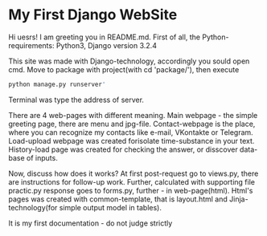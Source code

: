 # My First Django WebSite

Hi uesrs! I am greeting you in README.md.
First of all, the Python-requirements:
Python3, Django version 3.2.4

This site was made with Django-technology, accordingly you sould open cmd. Move to package with project(with cd 'package/'), then execute 
```bash
python manage.py runserver'
```
Terminal was type the address of server.

There are 4 web-pages with different meaning. Main webpage - the simple greeting page, there are menu and jpg-file. 
Contact-webpage is the place, where you can recognize my contacts like e-mail, VKontakte or Telegram.
Load-upload webpage was created forisolate time-substance in your text.
History-load page was created for checking the answer, or disscover data-base of inputs.

Now, discuss how does it works?
At first post-request go to views.py, there are instructions for follow-up work. Further, calculated with supporting file practic.py response goes to forms.py, further - in web-page(html).
Html's pages was created with common-template, that is layout.html and Jinja-technology(for simple output model in tables).

It is my first documentation - do not judge strictly

